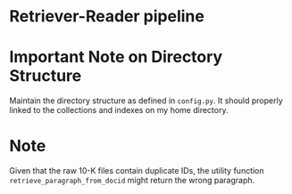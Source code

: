 # Retriever-Reader pipeline

# Important Note on Directory Structure
Maintain the directory structure as defined in `config.py`. It should properly linked to the collections and indexes on my home directory. 

# Note
Given that the raw 10-K files contain duplicate IDs, the utility function `retrieve_paragraph_from_docid` might return the wrong paragraph. 
